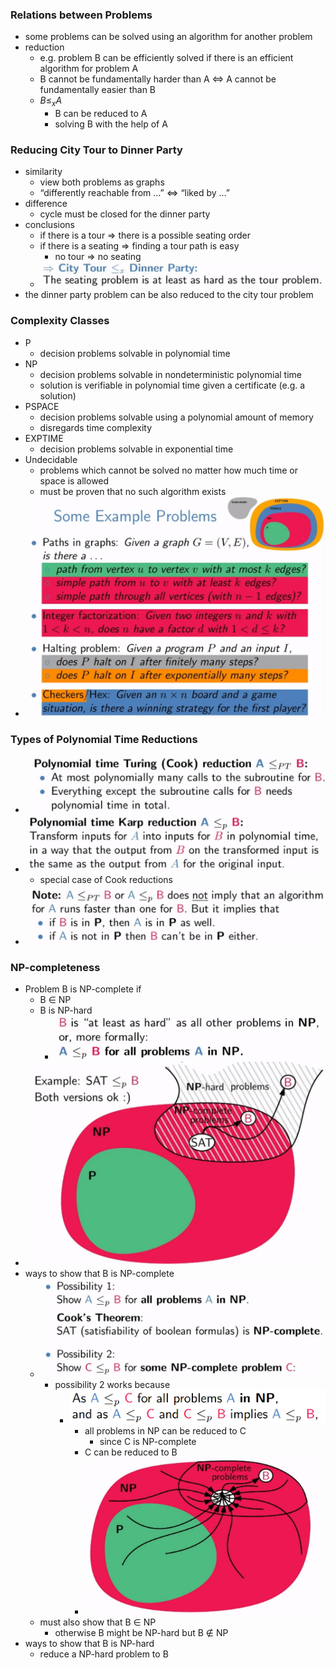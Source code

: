 ### Relations between Problems
+ some problems can be solved using an algorithm for another problem
+ reduction
	+ e.g. problem B can be efficiently solved if there is an efficient algorithm for problem A
	+ B cannot be fundamentally harder than A $\iff$ A cannot be fundamentally easier than B
	+ $B ≤_x A$
		+ B can be reduced to A
		+ solving B with the help of A 

### Reducing City Tour to Dinner Party
+ similarity
	+ view both problems as graphs
	+ “differently reachable from …” $\iff$ “liked by …”
+ difference
	+ cycle must be closed for the dinner party
+ conclusions
	+ if there is a tour $\Rightarrow$ there is a possible seating order
	+ if there is a seating $\Rightarrow$ finding a tour path is easy
		+ no tour $\Rightarrow$ no seating
	+ ![](../../../z_images/Pasted%20image%2020231003170559.png)
+ the dinner party problem can be also reduced to the city tour problem

### Complexity Classes
+ P
	+ decision problems solvable in polynomial time
+ NP
	+ decision problems solvable in nondeterministic polynomial time 
	+ solution is verifiable in polynomial time given a certificate (e.g. a solution)
+ PSPACE
	+ decision problems solvable using a polynomial amount of memory
	+ disregards time complexity
+ EXPTIME
	+ decision problems solvable in exponential time
+ Undecidable
	+ problems which cannot be solved no matter how much time or space is allowed
	+ must be proven that no such algorithm exists
+ ![](../../../z_images/Pasted%20image%2020231003172704.png)

### Types of Polynomial Time Reductions
+ ![](../../../z_images/Pasted%20image%2020231003173203.png)
+ ![](../../../z_images/Pasted%20image%2020231003173301.png)
	+ special case of Cook reductions
+ ![](../../../z_images/Pasted%20image%2020231003173516.png)

### NP-completeness
+ Problem B is NP-complete if
	+ B ∈ NP
	+ B is NP-hard
		+ ![](../../../z_images/Pasted%20image%2020231003173825.png)
+ ![](../../../z_images/Pasted%20image%2020231003175028.png)
+ ways to show that B is NP-complete
	+ ![](../../../z_images/Pasted%20image%2020231003174119.png)
		+ possibility 2 works because 
			+ ![](../../../z_images/Pasted%20image%2020231115155357.png)
				+ all problems in NP can be reduced to C
					+ since C is NP-complete
				+ C can be reduced to B
				+ ![](../../../z_images/Pasted%20image%2020231003174042.png)
	+ must also show that B ∈ NP
		+ otherwise B might be NP-hard but B ∉ NP
+ ways to show that B is NP-hard
	+ reduce a NP-hard problem to B
